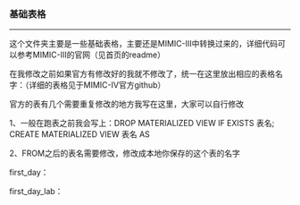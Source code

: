 ### 基础表格
---
这个文件夹主要是一些基础表格，主要还是MIMIC-III中转换过来的，详细代码可以参考MIMIC-III的官网（见首页的readme）


在我修改之前如果官方有修改好的我就不修改了，统一在这里放出相应的表格名字：（详细的表格见于MIMIC-IV官方github）

官方的表有几个需要重复修改的地方我写在这里，大家可以自行修改

1、一般在跑表之前我会写上：DROP MATERIALIZED VIEW IF EXISTS 表名; CREATE MATERIALIZED VIEW 表名 AS

2、FROM之后的表名需要修改，修改成本地你保存的这个表的名字


first_day：

first_day_lab：
